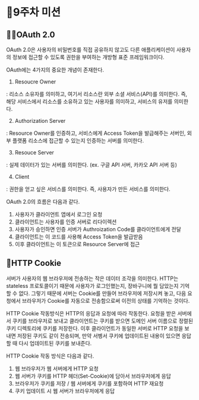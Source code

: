 # 🐳9주차 미션

## 🧑‍💻OAuth 2.0
OAuth 2.0은 사용자의 비밀번호를 직접 공유하지 않고도 다른 애플리케이션이 사용자의 정보에 접근할 수 있도록 권한을 부여하는 개방형 표준 프레임워크이다.

OAuth에는 4가지의 중요한 개념이 존재한다.

1. Resoucre Owner

: 리소스 소유자를 의미하고, 여기서 리소스란 외부 소셜 서비스(API)를 의미한다. 즉, 해당 서비스에서 리소스를 소유하고 있는 사용자를 의미하고, 서비스의 유저를 의미한다.

2. Authorization Server

: Resource Owner를 인증하고, 서비스에게 Access Token을 발급해주는 서버인, 외부 플랫폼 리소스에 접근할 수 있는지 인증하는 서버를 의미한다.

3. Resouce Server

: 실제 데이터가 있는 서버를 의미한다. (ex. 구글 API 서버, 카카오 API 서버 등)

4. Client

: 권한을 얻고 싶은 서비스를 의미한다. 즉, 사용자가 만든 서비스를 의미한다.

OAuth 2.0의 흐름은 다음과 같다.

1. 사용자가 클라이언트 앱에서 로그인 요청
2. 클라이언트는 사용자를 인증 서버로 리다이렉션
3. 사용자가 승인하면 인증 서버가 Authroization Code를 클라이언트에게 전달
4. 클라이언트는 이 코드를 사용해 Access Token을 발급받음
5. 이후 클라이언트는 이 토큰으로 Resource Server에 접근

## 🎱HTTP Cookie
서버가 사용자의 웹 브라우저에 전송하는 작은 데이터 조각을 의미한다. HTTP는 stateless 프로토콜이기 때문에 사용자가 로그인했는지, 장바구니에 뭘 담았는지 기억할 수 없다. 그렇기 때문에 서버는 Cookie를 만들어 브라우저에 저장시켜 놓고, 다음 요청에서 브라우저가 Cookie를 자동으로 전송함으로써 이전의 상태를 기억하는 것이다.

HTTP Cookie 작동방식은 HTTP의 응답과 요청에 따라 작동한다. 요청을 받은 서버에서 쿠키를 브라우저로 보내고 클라이언트는 쿠키를 받으면 도메인 서버 이름으로 정렬된 쿠키 디렉토리에 쿠키를 저장한다. 이후 클라이언트가 동일한 서버로 HTTP 요청을 보내면 저장된 쿠키도 같이 전송되며, 만약 서벵서 쿠키에 업데이트된 내용이 있으면 응답할 때 다시 업데이트된 쿠키를 보내준다.

HTTP Cookie 작동 방식은 다음과 같다.

1. 웹 브라우저가 웹 서버에게 HTTP 요청
2. 웹 서버가 쿠키를 HTTP 헤더(Set-Cookie)에 담아서 브라우저에게 응답
3. 브라우저가 쿠키를 저장 / 웹 서버에게 쿠키를 포함하여 HTTP 재요청
4. 쿠키 업데이트 시 웹 서버가 브라우저에게 응답
